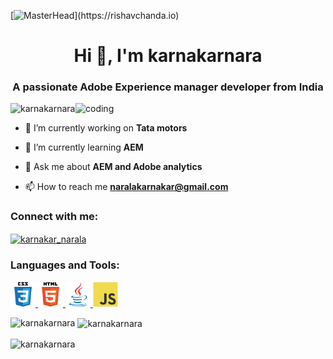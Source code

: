 [![MasterHead](https://1.bp.blogspot.com/-7A4WynwLsM...)](https://rishavchanda.io)
<h1 align="center">Hi 👋, I'm karnakarnara</h1>
<h3 align="center">A passionate Adobe Experience manager developer from India</h3>
<img align="right" alt="coding" width="400" src="https://granroyalleigarape.com.br/wp-content/uploads/2021/05/programmer.gif">

<p align="left"> <img src="https://komarev.com/ghpvc/?username=karnakarnara&label=Profile%20views&color=0e75b6&style=flat" alt="karnakarnara" /> </p>

- 🔭 I’m currently working on **Tata motors**

- 🌱 I’m currently learning **AEM**

- 💬 Ask me about **AEM and Adobe analytics**

- 📫 How to reach me **naralakarnakar@gmail.com**

<h3 align="left">Connect with me:</h3>
<p align="left">
<a href="https://instagram.com/karnakar_narala" target="blank"><img align="center" src="https://raw.githubusercontent.com/rahuldkjain/github-profile-readme-generator/master/src/images/icons/Social/instagram.svg" alt="karnakar_narala" height="30" width="40" /></a>
</p>

<h3 align="left">Languages and Tools:</h3>
<p align="left"> <a href="https://www.w3schools.com/css/" target="_blank" rel="noreferrer"> <img src="https://raw.githubusercontent.com/devicons/devicon/master/icons/css3/css3-original-wordmark.svg" alt="css3" width="40" height="40"/> </a> <a href="https://www.w3.org/html/" target="_blank" rel="noreferrer"> <img src="https://raw.githubusercontent.com/devicons/devicon/master/icons/html5/html5-original-wordmark.svg" alt="html5" width="40" height="40"/> </a> <a href="https://www.java.com" target="_blank" rel="noreferrer"> <img src="https://raw.githubusercontent.com/devicons/devicon/master/icons/java/java-original.svg" alt="java" width="40" height="40"/> </a> <a href="https://developer.mozilla.org/en-US/docs/Web/JavaScript" target="_blank" rel="noreferrer"> <img src="https://raw.githubusercontent.com/devicons/devicon/master/icons/javascript/javascript-original.svg" alt="javascript" width="40" height="40"/> </a> </p>

<p><img align="left" src="https://github-readme-stats.vercel.app/api/top-langs?username=karnakarnara&show_icons=true&locale=en&layout=compact" alt="karnakarnara" /></p>

<p>&nbsp;<img align="center" src="https://github-readme-stats.vercel.app/api?username=karnakarnara&show_icons=true&locale=en" alt="karnakarnara" /></p>

<p><img align="center" src="https://github-readme-streak-stats.herokuapp.com/?user=karnakarnara&" alt="karnakarnara" /></p>

